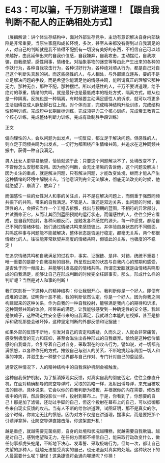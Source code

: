 # E43：可以骗，千万别讲道理！【跟自我判断不配人的正确相处方式】

（展麟解读：讲个体生存结构中，面对外部生存竞争，主动有意识解决自身内部缺陷是非常重要。当原生家庭和成长环境，多次，甚至从来都没有得到过自我满足的人，对自己的判断就是我不值得不配拥有一切没有美好的东西，不相信自己可以越来越好，由此延伸出来的自我价值感，自我嫌弃，自我攻击，主动摆烂，自我欺骗，自我绝望，感性用事，情绪化，对抽象事物的迷恋等等由此产生出来的各种的作妖行为，各种自我攻击行为，各种讨好行为，各种绝对顺从行为，都是自己对自己这个判断失真惹的祸。而这些感性的人，与人相处，与外部建立连系，要的不是立足解决问题的手段，而是希望你能满足他的情感共鸣，能所谓真正的理解它那种无力，那种无奈，那种不配，那种摆烂。所以对感性的人，千万不要讲道理，给予绝对的尊重，情绪的共鸣，就是最好也是最低成本的相处方式，隔离方式，顺从也是一种隔离，反抗也是一种隔离，有时候要主动满足感性人的诉求，就可以将更多生活阻碍变成人脉垫脚石往上爬。对个体而言，完成精神结构升级训练，完成结构性预判训练，完成短中长期目标训练，完成领导力三个核心训练，完成帝王教育三个核心训练，完成整体判断力训练，完成有效制胜手段训练）

正文

偏向理性的人，会以问题为出发点，一切反应，都立足于解决问题。但感性的人，则立足于同频共鸣为出发点，一切行为都围绕产生情绪共鸣，并追求在这种同频共振中，获得一种自我满足。

男人比女人更容易绝望，恰恰就源于此：只要这个问题解决不了，处境改变不了，不管你怎么安慰都没用。因为他的判断，会无比清晰的告诉他，这个问题没解决！因为关注的重点，就是解决问题，只有解决问题，才能改变处境，继而才能从产生这种情绪的环境中解脱出去。当他意识到完全无法解决，彻底无法改变的时候，他就绝望了、崩溃了、放弃了！

而偏感性一些的女性对人和事的关注点，并不是在解决问题上，而侧重于强烈同频共振下的共鸣，带来的自我满足。不管是人、事还是双边关系，出问题的时候，偏理性的人，会把它当作一个工程去拆解，找出与预期的蓝图，不相符的异常部分，并试图修正它，从而让其回到蓝图预期的运行状态。而偏感性的人，往往会把它看成，是自我的投射，各种问题反而，是触发各种感觉的源头，每一种感觉，都给自己不同的情绪体验。她们通过情绪共鸣来感悟彼此，并体验自身状态的不同侧面。共鸣这种事与问题能不能被解决，整体状态是否运行稳定，都毫无关系，两个都很情绪化的人，往往能非常默契并高度的情绪共鸣，但彼此的关系，也极度的不稳定！

在追求情绪共鸣和自我满足的过程中，事实、证据链、是非、对错，统统不重要！唯一重要的是那个自我投射的目标，所呈现出来的状态与自我内心的预期和感受，是否处于同一频段上，并能够引发高度的情绪共鸣。所谓恋爱脑就是由情绪共鸣形成的自我满足，能够让自己在形成判断的时候完全枉顾事实。那么，形成什么样的判断呢？当然是对人和事的判断！

我们来剖析一下这种人的精神结构：你让我很开心，我判断你是一个好人。即便有成堆的证据，证明你十恶不赦，我的判断依然认定，你是一个好人，因为你我之间构建起来的这种关系，作为自我的一种自我投射，能够满足我内心的期待和诉求，这种同频共鸣的体验，所带来的满足，让我能够感受到一种确定性的安全感。我越是依赖于，这种确定性安全感带来的自我满足，我就越会本能的忽视掉，甚至是排斥和敌视那些会破坏掉，这种坚定判断的外部反馈和证据链！

如果外部的反馈不断地，引发对自己的否定和质疑，久而久之，人就会非常痛苦，感受到极度的无力和压抑，甚至会滋生出各种形式的自我嫌弃。恰恰是这种低价值感的自我嫌弃，会引导着自己对自身，采取潜在的攻击行为。譬如说，对一切都充满愤怒，以各种作死的方式，摧毁自己与别人的关系，不断地挑起与周围一切人和事的冲突，并滋生出一种整个世界都与自己作对、专门针对自己的委屈感。

通常这种情况下，人的精神结构中的自我保护机制会被触发。

这种自我保护机制，为了抵消掉现实反馈，对真实自我的彻底否定，往往会像直升机，在面对精确制导的防空导弹时，采取的策略一样，发射出诱导弹，来充当被攻击的目标。具体说来，它会以你的自我判断为模板，并根据你的内在需要，修改模板中的内容，然后像投影仪一样，投射到幕布上。于是，你看到了，你想要的自己！那是加了滤镜，还动过手脚的自己，但这个投射在幕布上的自己，可以抵御那些来自现实反馈的攻击。当有人不断的给你讲道理，试图证明，那不是真实的你，这个时候，你肯定无比的愤怒。因为对方不仅是在讲道理，摆事实，而是要把那个引诱弹拿掉，让防空导弹直接击落，你这架直升机！

越是重症，就越需要无菌病房，自身的处境和状况越糟糕，就越需要自我欺骗。越是对自己，感到绝望和无力，在任何方面都不相信自己，能采取行动改变什么，做任何事都虎头蛇尾，不断地下决心、发毒誓、采取极端行为，但每一次，都让自己失望的那种人，就越无法接受真实的自己，也无法面对真实的处境。这种状况下的人最需要什么呢？捷径！这条捷径将会通向哪里呢？你猜！